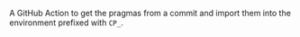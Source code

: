 A GitHub Action to get the pragmas from a commit and import them into the environment prefixed with `CP_`.

